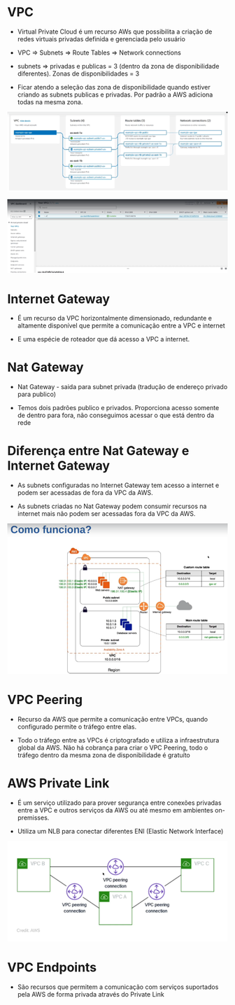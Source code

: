 
# VPC

 - Virtual Private Cloud é um recurso AWs que possibilita a criação de redes virtuais privadas definida e gerenciada pelo usuário

 - VPC => Subnets =>  Route Tables => Network connections

- subnets => privadas e publicas = 3 (dentro da zona de disponibilidade diferentes). Zonas de disponibilidades = 3

- Ficar atendo a seleção das zona de disponibilidade quando estiver criando as subnets publicas e privadas. Por padrão a AWS adiciona todas na mesma zona.

![VPC](https://github.com/peterson771/AWS/blob/main/03%20-%20VPC/VPC.png)

![Create VPC](https://github.com/peterson771/AWS/blob/main/03%20-%20VPC/create_vpc.png)
  

# Internet Gateway

- É um recurso da VPC horizontalmente dimensionado, redundante e altamente disponível que permite a comunicação entre a VPC e internet

- E uma espécie de roteador que dá acesso a VPC a internet.

# Nat Gateway

- Nat Gateway - saida para subnet privada (tradução de endereço privado para publico)

- Temos dois padrões publico e privados. Proporciona acesso somente de dentro para fora, não conseguimos acessar o que está dentro da rede

# Diferença entre Nat Gateway e Internet Gateway

- As subnets configuradas no Internet Gateway tem acesso a internet e podem ser acessadas de fora da VPC da AWS.

- As subnets criadas no Nat Gateway podem consumir recursos na internet mais não podem ser acessadas fora da VPC da AWS.

![Funcionamento](https://github.com/peterson771/AWS/blob/main/03%20-%20VPC/funcionamento.png)

# VPC Peering

- Recurso da AWS que permite a comunicação entre VPCs, quando configurado permite o tráfego entre elas.

- Todo o tráfego entre as VPCs é criptografado e utiliza a infraestrutura global da AWS. Não há cobrança para criar o VPC Peering, todo o tráfego dentro da mesma zona de disponibilidade é gratuíto

# AWS Private Link

- É um serviço utilizado para prover segurança entre conexões privadas entre a VPC e outros serviços da AWS ou até mesmo em ambientes on-premisses.

- Utiliza um NLB para conectar diferentes ENI (Elastic Network Interface)

![VPC Peering](https://github.com/peterson771/AWS/blob/main/03%20-%20VPC/vpc_peering.png)

# VPC Endpoints

- São recursos que permitem a comunicação com serviços suportados pela AWS de forma privada através do Private Link
